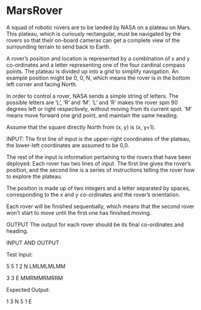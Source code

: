 # MarsRover
A squad of robotic rovers are to be landed by NASA on a plateau on Mars. This plateau, which is curiously rectangular, must be navigated by the rovers so that their on-board cameras can get a complete view of the surrounding terrain to send back to Earth.

A rover’s position and location is represented by a combination of x and y co-ordinates and a letter representing one of the four cardinal compass points. The plateau is divided up into a grid to simplify navigation. An example position might be 0, 0, N, which means the rover is in the bottom left corner and facing North.

In order to control a rover, NASA sends a simple string of letters. The possible letters are ‘L’, ‘R’ and ‘M’. ‘L’ and ‘R’ makes the rover spin 90 degrees left or right respectively, without moving from its current spot. ‘M’ means move forward one grid point, and maintain the same heading. 

Assume that the square directly North from (x, y) is (x, y+1).

INPUT:
The first line of input is the upper-right coordinates of the plateau, the lower-left coordinates are assumed to be 0,0.

The rest of the input is information pertaining to the rovers that have been deployed. Each rover has two lines of input. The first line gives the rover’s position, and the second line is a series of instructions telling the rover how to explore the plateau.

The position is made up of two integers and a letter separated by spaces, corresponding to the x and y co-ordinates and the rover’s orientation.

Each rover will be finished sequentially, which means that the second rover won’t start to move until the first one has finished moving.

OUTPUT
The output for each rover should be its final co-ordinates and heading.

INPUT AND OUTPUT

Test Input: 

5 5
1 2 N
LMLMLMLMM

3 3 E
MMRMMRMRRM

Expected Output:

1 3 N
5 1 E
